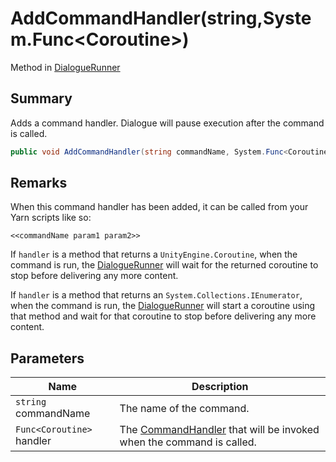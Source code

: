 # AddCommandHandler(string,System.Func\<Coroutine>)

Method in [DialogueRunner](./)

## Summary

Adds a command handler. Dialogue will pause execution after the command is called.

```csharp
public void AddCommandHandler(string commandName, System.Func<Coroutine> handler);
```

## Remarks

When this command handler has been added, it can be called from your Yarn scripts like so:

```
<<commandName param1 param2>>
```

If `handler` is a method that returns a `UnityEngine.Coroutine`, when the command is run, the [DialogueRunner](./) will wait for the returned coroutine to stop before delivering any more content.

If `handler` is a method that returns an `System.Collections.IEnumerator`, when the command is run, the [DialogueRunner](./) will start a coroutine using that method and wait for that coroutine to stop before delivering any more content.

## Parameters

| Name                      | Description                                                                                              |
| ------------------------- | -------------------------------------------------------------------------------------------------------- |
| `string` commandName      | The name of the command.                                                                                 |
| `Func<Coroutine>` handler | The [CommandHandler](../../yarn/yarn.commandhandler.md) that will be invoked when the command is called. |
